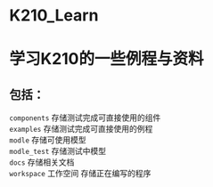 # K210_Learn
学习K210的一些例程与资料
=====================

包括：
-------
`components`      存储测试完成可直接使用的组件<br>
`examples`            存储测试完成可直接使用的例程<br>
`modle`                   存储可使用模型<br>
`modle_test`         存储测试中模型<br>
`docs`                       存储相关文档<br>
`workspace`           工作空间 存储正在编写的程序<br>
